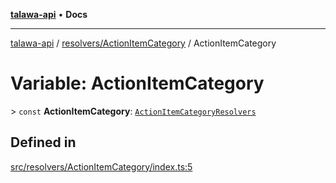 [**talawa-api**](../../../README.md) • **Docs**

***

[talawa-api](../../../modules.md) / [resolvers/ActionItemCategory](../README.md) / ActionItemCategory

# Variable: ActionItemCategory

\> `const` **ActionItemCategory**: [`ActionItemCategoryResolvers`](../../../types/generatedGraphQLTypes/type-aliases/ActionItemCategoryResolvers.md)

## Defined in

[src/resolvers/ActionItemCategory/index.ts:5](https://github.com/PalisadoesFoundation/talawa-api/blob/67d017fd9312183a6b2bae1b160bc814f56ab5c2/src/resolvers/ActionItemCategory/index.ts#L5)
